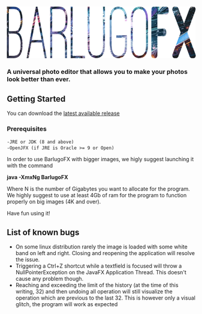 
![Alt text](/res/img/logoText.png)


### A universal photo editor that allows you to make your photos look better than ever.

## Getting Started

You can download the [latest available release](https://github.com/Gobbees/BarlugoFX/releases)

### Prerequisites
```
-JRE or JDK (8 and above)
-OpenJFX (if JRE is Oracle >= 9 or Open)
```

In order to use BarlugoFX with bigger images, we higly suggest launching it with the command

**java -XmxNg BarlugoFX**

Where N is the number of Gigabytes you want to allocate for the program. We highly suggest to use at least 4Gb of ram for the program to function properly on big images (4K and over). 


Have fun using it!

## List of known bugs
* On some linux distribution rarely the image is loaded with some white band on left and right. Closing and reopening the application will resolve the issue. 
* Triggering a Ctrl+Z shortcut while a textfield is focused will throw a NullPointerException on the JavaFX Application Thread. This doesn't cause any problem though.
* Reaching and exceeding the limit of the history (at the time of this writing, 32) and then undoing all operation will still visualize the operation which are previous to the last 32. This is however only a visual glitch, the program will work as expected 
